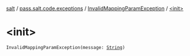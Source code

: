 [salt](../../index.md) / [pass.salt.code.exceptions](../index.md) / [InvalidMappingParamException](index.md) / [&lt;init&gt;](./-init-.md)

# &lt;init&gt;

`InvalidMappingParamException(message: `[`String`](https://kotlinlang.org/api/latest/jvm/stdlib/kotlin/-string/index.html)`)`